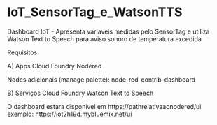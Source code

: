 # IoT_SensorTag_e_WatsonTTS
Dashboard IoT - Apresenta variaveis medidas pelo SensorTag e utiliza Watson Text to Speech para aviso sonoro de temperatura excedida

Requisitos:

A) Apps Cloud Foundry
Nodered

Nodes adicionais (manage palette):
node-red-contrib-dashboard

B) Serviços Cloud Foundry
Watson Text to Speech

O dashboard estara disponivel em https://pathrelativaaonodered/ui
exemplo: https://iot2h19d.mybluemix.net/ui
